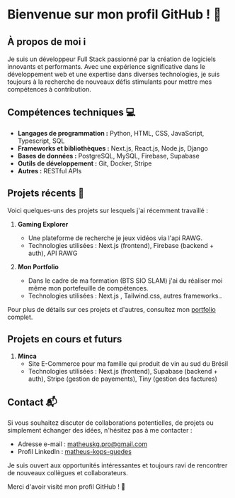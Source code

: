 # Bienvenue sur mon profil GitHub ! 👋

## À propos de moi ℹ️

Je suis un développeur Full Stack passionné par la création de logiciels innovants et performants. Avec une expérience significative dans le développement web et une expertise dans diverses technologies, je suis toujours à la recherche de nouveaux défis stimulants pour mettre mes compétences à contribution.

## Compétences techniques 💻

- **Langages de programmation :** Python, HTML, CSS, JavaScript, Typescript, SQL
- **Frameworks et bibliothèques :** Next.js, React.js, Node.js, Django
- **Bases de données :** PostgreSQL, MySQL, Firebase, Supabase
- **Outils de développement :** Git, Docker, Stripe
- **Autres :** RESTful APIs

## Projets récents 🚀

Voici quelques-uns des projets sur lesquels j'ai récemment travaillé :

1. **Gaming Explorer**
   - Une plateforme de recherche je jeux vidéos via l'api RAWG.
   - Technologies utilisées : Next.js (frontend), Firebase (backend + auth), API RAWG
  
2. **Mon Portfolio**
   - Dans le cadre de ma formation (BTS SIO SLAM) j'ai du réaliser moi même mon portefeuille de compétences.
   - Technologies utilisées : Next.js , Tailwind.css, autres frameworks..

Pour plus de détails sur ces projets et d'autres, consultez mon [portfolio](matheuskopsguedes.com) complet.

## Projets en cours et futurs

1. **Minca**
   - Site E-Commerce pour ma famille qui produit de vin au sud du Brésil
   - Technologies utilisées : Next.js (frontend), Supabase (backend + auth), Stripe (gestion de payements), Tiny (gestion des factures)

## Contact 📬

Si vous souhaitez discuter de collaborations potentielles, de projets ou simplement échanger des idées, n'hésitez pas à me contacter :

- Adresse e-mail : [matheuskg.pro@gmail.com](mailto:matheuskg.pro@gmail.com)
- Profil LinkedIn : [matheus-kops-guedes](https://www.linkedin.com/in/matheus-kops-guedes-4293b7213/)

Je suis ouvert aux opportunités intéressantes et toujours ravi de rencontrer de nouveaux collègues et collaborateurs.

Merci d'avoir visité mon profil GitHub ! 🙏
